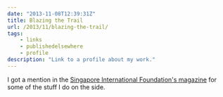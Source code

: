 ```yaml
---
date: "2013-11-08T12:39:31Z"
title: Blazing the Trail
url: /2013/11/blazing-the-trail/
tags:
    - links
    - publishedelsewhere
    - profile
description: "Link to a profile about my work."
---
```


I got a mention in the [Singapore International Foundation's magazine](http://singaporemagazine.sif.org.sg/blazing-the-trail/) for some of the stuff I do on the side.

